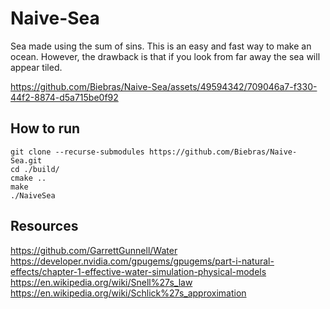 # Naive-Sea
Sea made using the sum of sins. This is an easy and fast way to make an ocean. However, the drawback is that if you look from far away the sea will appear tiled.

https://github.com/Biebras/Naive-Sea/assets/49594342/709046a7-f330-44f2-8874-d5a715be0f92
## How to run
```
git clone --recurse-submodules https://github.com/Biebras/Naive-Sea.git
cd ./build/
cmake ..
make
./NaiveSea
```
## Resources
https://github.com/GarrettGunnell/Water \
https://developer.nvidia.com/gpugems/gpugems/part-i-natural-effects/chapter-1-effective-water-simulation-physical-models \
https://en.wikipedia.org/wiki/Snell%27s_law \
https://en.wikipedia.org/wiki/Schlick%27s_approximation
